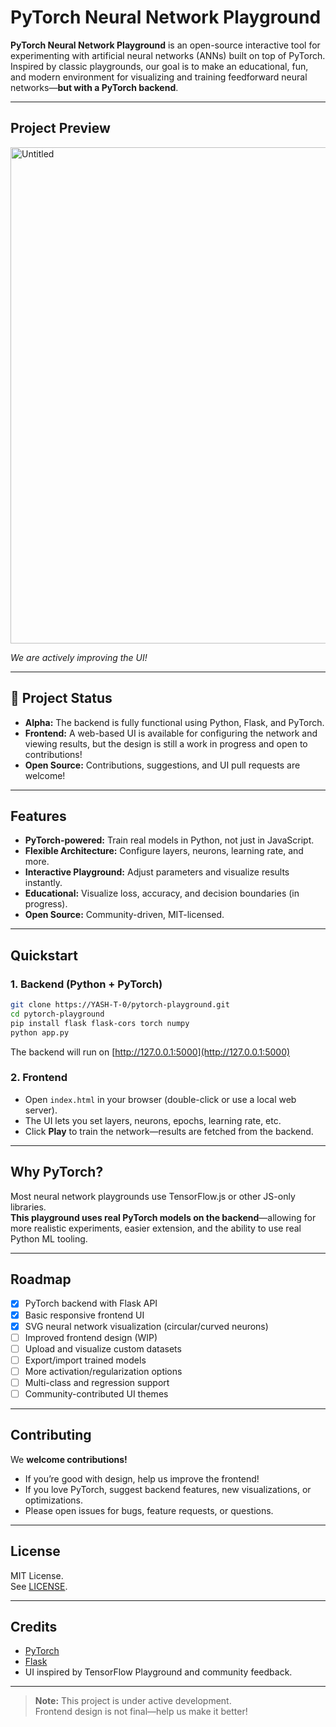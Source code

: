 # PyTorch Neural Network Playground

**PyTorch Neural Network Playground** is an open-source interactive tool for experimenting with artificial neural networks (ANNs) built on top of PyTorch.  
Inspired by classic playgrounds, our goal is to make an educational, fun, and modern environment for visualizing and training feedforward neural networks—**but with a PyTorch backend**.

---

## Project Preview

<img width="1820" height="794" alt="Untitled" src="https://github.com/user-attachments/assets/c48b5e16-9b14-4c10-b9e1-c94d54a9eca9" />


_We are actively improving the UI!_

---

## 🚧 Project Status

- **Alpha:** The backend is fully functional using Python, Flask, and PyTorch.
- **Frontend:** A web-based UI is available for configuring the network and viewing results, but the design is still a work in progress and open to contributions!
- **Open Source:** Contributions, suggestions, and UI pull requests are welcome!

---

## Features

- **PyTorch-powered:** Train real models in Python, not just in JavaScript.
- **Flexible Architecture:** Configure layers, neurons, learning rate, and more.
- **Interactive Playground:** Adjust parameters and visualize results instantly.
- **Educational:** Visualize loss, accuracy, and decision boundaries (in progress).
- **Open Source:** Community-driven, MIT-licensed.

---

## Quickstart

### 1. Backend (Python + PyTorch)

```bash
git clone https://YASH-T-0/pytorch-playground.git
cd pytorch-playground 
pip install flask flask-cors torch numpy
python app.py

```

The backend will run on [http://127.0.0.1:5000](http://127.0.0.1:5000)

### 2. Frontend

- Open `index.html` in your browser (double-click or use a local web server).
- The UI lets you set layers, neurons, epochs, learning rate, etc.
- Click **Play** to train the network—results are fetched from the backend.

---

## Why PyTorch?

Most neural network playgrounds use TensorFlow.js or other JS-only libraries.  
**This playground uses real PyTorch models on the backend**—allowing for more realistic experiments, easier extension, and the ability to use real Python ML tooling.

---

## Roadmap

- [x] PyTorch backend with Flask API
- [x] Basic responsive frontend UI
- [x] SVG neural network visualization (circular/curved neurons)
- [ ] Improved frontend design (WIP)
- [ ] Upload and visualize custom datasets
- [ ] Export/import trained models
- [ ] More activation/regularization options
- [ ] Multi-class and regression support
- [ ] Community-contributed UI themes

---

## Contributing

We **welcome contributions!**

- If you’re good with design, help us improve the frontend!
- If you love PyTorch, suggest backend features, new visualizations, or optimizations.
- Please open issues for bugs, feature requests, or questions.

---

## License

MIT License.  
See [LICENSE](LICENSE).

---

## Credits

- [PyTorch](https://pytorch.org/)
- [Flask](https://flask.palletsprojects.com/)
- UI inspired by TensorFlow Playground and community feedback.

---

> **Note:** This project is under active development.  
> Frontend design is not final—help us make it better!
